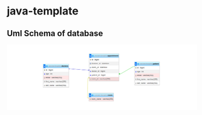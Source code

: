 # java-template
## Uml Schema of database
![UML_APPOIMENTS.png](src%2Fmain%2Fresources%2Fuml%2FUML_APPOIMENTS.png)